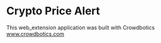 # Crypto Price Alert

This web_extension application was built with Crowdbotics www.crowdbotics.com
